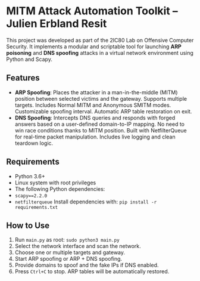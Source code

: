 # MITM Attack Automation Toolkit – Julien Erbland Resit
This project was developed as part of the 2IC80 Lab on Offensive Computer Security. It implements a modular and scriptable tool for launching **ARP poisoning** and **DNS spoofing** attacks in a virtual network environment using Python and Scapy.
## Features 
- **ARP Spoofing**: Places the attacker in a man-in-the-middle (MITM) position between selected victims and the gateway. Supports multiple targets. Includes Normal MITM and Anonymous SMITM modes. Customizable spoofing interval. Automatic ARP table restoration on exit. 
- **DNS Spoofing**: Intercepts DNS queries and responds with forged answers based on a user-defined domain-to-IP mapping. No need to win race conditions thanks to MITM position. Built with NetfilterQueue for real-time packet manipulation. Includes live logging and clean teardown logic.
## Requirements 
- Python 3.6+ 
- Linux system with root privileges 
- The following Python dependencies: 
- `scapy==2.2.0` 
- `netfilterqueue` 
Install dependencies with: ```pip install -r requirements.txt ``` 

## How to Use 
1. Run `main.py` as root: ```sudo python3 main.py ``` 
2. Select the network interface and scan the network. 
3. Choose one or multiple targets and gateway. 
4. Start ARP spoofing or ARP + DNS spoofing. 
5. Provide domains to spoof and the fake IPs if DNS enabled. 
6. Press `Ctrl+C` to stop. ARP tables will be automatically restored.